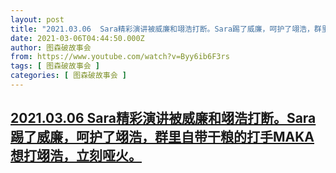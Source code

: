 ```yaml
---
layout: post
title: "2021.03.06  Sara精彩演讲被威廉和翊浩打断。Sara踢了威廉，呵护了翊浩，群里自带干粮的打手MAKA想打翊浩，立刻哑火。"
date: 2021-03-06T04:44:50.000Z
author: 图森破故事会
from: https://www.youtube.com/watch?v=Byy6ib6F3rs
tags: [ 图森破故事会 ]
categories: [ 图森破故事会 ]
---
```

<!--1615005890000-->
[2021.03.06  Sara精彩演讲被威廉和翊浩打断。Sara踢了威廉，呵护了翊浩，群里自带干粮的打手MAKA想打翊浩，立刻哑火。](https://www.youtube.com/watch?v=Byy6ib6F3rs)
------

<div>

</div>
